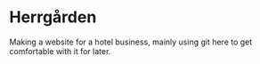 # Herrgården

Making a website for a hotel business, mainly using git here to get comfortable with it for later.

